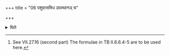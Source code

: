 +++
title = "06 पशुवत्समिध उपस्थानञ् च"

+++

<details><summary>थिते</summary>

6. The fuel-sticks and the praise while standing near (the Āhavanīya) (should be performed) as in an animal-sacrifice.[^1]   

[^1]: See VII.27.16 (second part) The formulae in TB II.6.6.4-5 are to be used here. 
</details>
